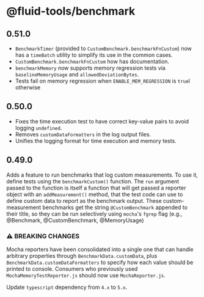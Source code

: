 # @fluid-tools/benchmark

## 0.51.0

-   `BenchmarkTimer` (provided to `CustomBenchmark.benchmarkFnCustom`) now has a `timeBatch` utility to simplify its use in the common cases.
-   `CustomBenchmark.benchmarkFnCustom` how has documentation.
-   `benchmarkMemory` now supports memory regression tests via `baselineMemoryUsage` and `allowedDeviationBytes`.
-   Tests fail on memory regression when `ENABLE_MEM_REGRESSION` is `true`l otherwise

## 0.50.0

-   Fixes the time execution test to have correct key-value pairs to avoid logging `undefined`.
-   Removes `customDataFormatters` in the log output files.
-   Unifies the logging format for time execution and memory tests.

## 0.49.0

Adds a feature to run benchmarks that log custom measurements. To use it, define tests using the `benchmarkCustom()` function. The `run` argument passed to the function is itself a function that will get passed a reporter object with an `addMeasurement()` method, that the test code can use to define custom data to report as the benchmark output. These custom-measurement benchmarks get the string `@CustomBenchmark` appended to their title, so they can be run selectively using `mocha`'s `fgrep` flag (e.g., @Benchmark, @CustomBenchmark, @MemoryUsage)

### ⚠ BREAKING CHANGES

Mocha reporters have been consolidated into a single one that can handle arbitrary properties through `BenchmarkData.customData`, plus `BenchmarkData.customDataFormatters` to specify how each value should be printed to console.
Consumers who previously used `MochaMemoryTestReporter.js` should now use `MochaReporter.js`.

Update `typescript` dependency from `4.x` to `5.x`.
